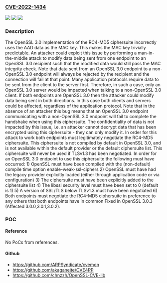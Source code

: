 ### [CVE-2022-1434](https://cve.mitre.org/cgi-bin/cvename.cgi?name=CVE-2022-1434)
![](https://img.shields.io/static/v1?label=Product&message=OpenSSL&color=blue)
![](https://img.shields.io/static/v1?label=Version&message=n%2Fa&color=blue)
![](https://img.shields.io/static/v1?label=Vulnerability&message=Incorrect%20MAC%20key&color=brighgreen)

### Description

The OpenSSL 3.0 implementation of the RC4-MD5 ciphersuite incorrectly uses the AAD data as the MAC key. This makes the MAC key trivially predictable. An attacker could exploit this issue by performing a man-in-the-middle attack to modify data being sent from one endpoint to an OpenSSL 3.0 recipient such that the modified data would still pass the MAC integrity check. Note that data sent from an OpenSSL 3.0 endpoint to a non-OpenSSL 3.0 endpoint will always be rejected by the recipient and the connection will fail at that point. Many application protocols require data to be sent from the client to the server first. Therefore, in such a case, only an OpenSSL 3.0 server would be impacted when talking to a non-OpenSSL 3.0 client. If both endpoints are OpenSSL 3.0 then the attacker could modify data being sent in both directions. In this case both clients and servers could be affected, regardless of the application protocol. Note that in the absence of an attacker this bug means that an OpenSSL 3.0 endpoint communicating with a non-OpenSSL 3.0 endpoint will fail to complete the handshake when using this ciphersuite. The confidentiality of data is not impacted by this issue, i.e. an attacker cannot decrypt data that has been encrypted using this ciphersuite - they can only modify it. In order for this attack to work both endpoints must legitimately negotiate the RC4-MD5 ciphersuite. This ciphersuite is not compiled by default in OpenSSL 3.0, and is not available within the default provider or the default ciphersuite list. This ciphersuite will never be used if TLSv1.3 has been negotiated. In order for an OpenSSL 3.0 endpoint to use this ciphersuite the following must have occurred: 1) OpenSSL must have been compiled with the (non-default) compile time option enable-weak-ssl-ciphers 2) OpenSSL must have had the legacy provider explicitly loaded (either through application code or via configuration) 3) The ciphersuite must have been explicitly added to the ciphersuite list 4) The libssl security level must have been set to 0 (default is 1) 5) A version of SSL/TLS below TLSv1.3 must have been negotiated 6) Both endpoints must negotiate the RC4-MD5 ciphersuite in preference to any others that both endpoints have in common Fixed in OpenSSL 3.0.3 (Affected 3.0.0,3.0.1,3.0.2).

### POC

#### Reference
No PoCs from references.

#### Github
- https://github.com/ARPSyndicate/cvemon
- https://github.com/akaganeite/CVE4PP
- https://github.com/chnzzh/OpenSSL-CVE-lib


